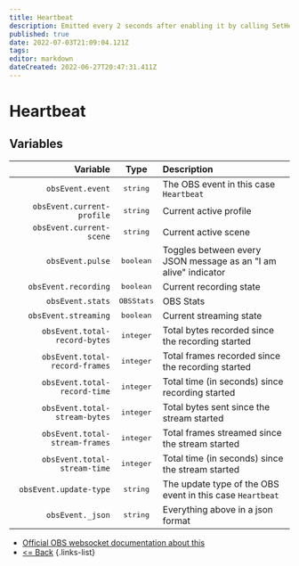 ```yaml
---
title: Heartbeat
description: Emitted every 2 seconds after enabling it by calling SetHeartbeat.
published: true
date: 2022-07-03T21:09:04.121Z
tags: 
editor: markdown
dateCreated: 2022-06-27T20:47:31.411Z
---
```


# Heartbeat

## Variables

| Variable |  Type  | Description |
|---------:|:------:|:------------|
| `obsEvent.event` | <kbd>string</kbd> | The OBS event in this case `Heartbeat`  
| `obsEvent.current-profile` | <kbd>string</kbd> | Current active profile
| `obsEvent.current-scene`| <kbd>string</kbd> | Current active scene
| `obsEvent.pulse` | <kbd>boolean</kbd> | Toggles between every JSON message as an "I am alive" indicator
| `obsEvent.recording` | <kbd>boolean</kbd> | Current recording state
| `obsEvent.stats` | <kbd>OBSStats</kbd> | OBS Stats
| `obsEvent.streaming` | <kbd>boolean</kbd> | Current streaming state
| `obsEvent.total-record-bytes` | <kbd>integer</kbd> | Total bytes recorded since the recording started
| `obsEvent.total-record-frames` | <kbd>integer</kbd> | Total frames recorded since the recording started
| `obsEvent.total-record-time` | <kbd>integer</kbd> | Total time (in seconds) since recording started
| `obsEvent.total-stream-bytes` | <kbd>integer</kbd> | Total bytes sent since the stream started
| `obsEvent.total-stream-frames` | <kbd>integer</kbd> | Total frames streamed since the stream started
| `obsEvent.total-stream-time` | <kbd>integer</kbd> | Total time (in seconds) since the stream started
| `obsEvent.update-type` | <kbd>string</kbd> | The update type of the OBS event in this case `Heartbeat`
| `obsEvent._json` | <kbd>string</kbd> | Everything above in a json format 

* [Official OBS websocket documentation about this](https://github.com/obsproject/obs-websocket/blob/4.x-current/docs/generated/protocol.md#heartbeat)
* [<= Back](/en/Broadcasters/OBS/)
{.links-list}